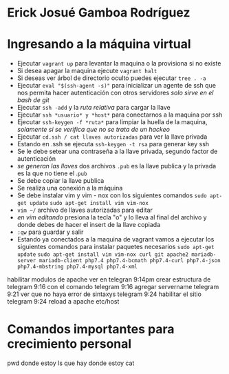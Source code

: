 # Erick Josué Gamboa Rodríguez
# Ingresando a la máquina virtual
- Ejecutar `vagrant up` para levantar la maquina o la provisiona si no existe 
- Si desea apagar la maquina ejecute `vagrant halt`
- Si deseas ver árbol de directorio oculto puedes ejecutar `tree . -a`
- Ejecutar `eval "$(ssh-agent -s)"` para inicializar un agente de ssh que nos permita hacer autenticación con otros servidores *solo sirve en el bash de git*
- Ejecutar `ssh -add` y la *ruta relativa* para cargar la llave 
- Ejecutar `ssh *usuario* y *host*` para conectarnos a la maquina por ssh 
- Ejecutar `ssh-keygen -f *ruta*` para limpiar la huella de la maquina, *solamente si se verifica que no se trata de un hackeo*
- Ejecutar `cd.ssh / cat llaves autorizadas` para ver la llave privada 
- Estando en .ssh se ejecuta `ssh-keygen -t rsa` para generar key ssh
- Se le debe setear una contraseña a la llave privada, segundo factor de autenticación 
- *se generan las llaves* dos archivos `.pub` es la llave publica y la privada es la que no tiene el .`pub`
- Se debe copiar la llave publica 
- Se realiza una conexión a la máquina
- Se debe instalar vim y vim - nox con los siguientes comandos `sudo apt-get update` `sudo apt-get install vim vim-nox`
- `vim ~/` archivo de llaves autorizadas para editar 
- *en vim editando* presiona la tecla "o" y lo lleva al final del archivo y donde debes de hacer el insert de la llave copiada
- `:qw` para guardar y salir
- Estando ya conectados a la maquina de vagrant vamos a ejecutar los siguientes comandos para instalar paquetes necesarios `sudo apt-get update` `sudo apt-get install vim vim-nox curl git apache2 mariadb-server mariadb-client php7.4 php7.4-bcmath php7.4-curl php7.4-json php7.4-mbstring php7.4-mysql php7.4-xml`

habilitar modulos de apache ver en telegran 9:14pm
crear estructura de telegram 9:16
con el comando telegram 9:16
agregar servername telegram 9:21
ver que no haya error de sintaxys telegram 9:24
habilitar el sitio telegram 9:24
reload a apache 
etc/host 



# Comandos importantes para crecimiento personal

pwd donde estoy 
ls que hay donde estoy
cat 


